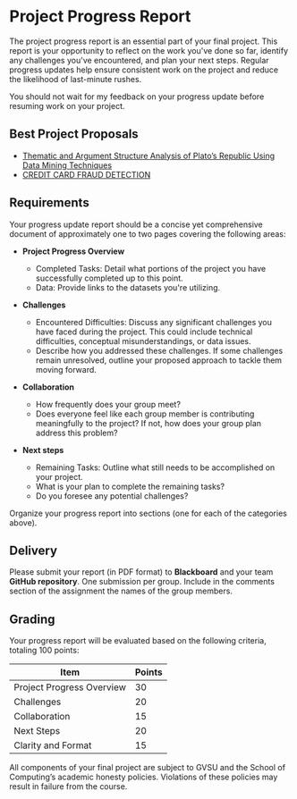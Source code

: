 # Project Progress Report

The project progress report is an essential part of your final project. This report is your opportunity to reflect on the work you've done so far, identify any challenges you've encountered, and plan your next steps. Regular progress updates help ensure consistent work on the project and reduce the likelihood of last-minute rushes.

You should not wait for my feedback on your progress update before resuming work on your project.

## Best Project Proposals

- [Thematic and Argument Structure Analysis of Plato’s Republic Using Data Mining Techniques]()
- [CREDIT CARD FRAUD DETECTION]()
<!-- ../assets/pdf/proposals/Plato-CIS635-Project.pdf
../assets/pdf/proposals/CreditCardFraudDetection.pdf -->

## Requirements

Your progress update report should be a concise yet comprehensive document of approximately one to two pages covering the following areas:

- **Project Progress Overview**

  - Completed Tasks: Detail what portions of the project you have successfully completed up to this point.
  - Data: Provide links to the datasets you're utilizing.

- **Challenges**

  - Encountered Difficulties: Discuss any significant challenges you have faced during the project. This could include technical difficulties, conceptual misunderstandings, or data issues.
  - Describe how you addressed these challenges. If some challenges remain unresolved, outline your proposed approach to tackle them moving forward.

- **Collaboration**

  - How frequently does your group meet?
  - Does everyone feel like each group member is contributing meaningfully to the project? If not, how does your group plan address this problem?

- **Next steps**

  - Remaining Tasks: Outline what still needs to be accomplished on your project.
  - What is your plan to complete the remaining tasks?
  - Do you foresee any potential challenges?

Organize your progress report into sections (one for each of the categories above).

## Delivery

Please submit your report (in PDF format) to **Blackboard** and your team **GitHub repository**. One submission per group. Include in the comments section of the assignment the names of the group members.

## Grading

Your progress report will be evaluated based on the following criteria, totaling 100 points:

| Item                      | Points |
| ------------------------- | ------ |
| Project Progress Overview | 30     |
| Challenges                | 20     |
| Collaboration             | 15     |
| Next Steps                | 20     |
| Clarity and Format        | 15     |

<!-- ### GitHub Repository Contribution (20 points)

- Regular and meaningful contributions to the project's GitHub repository.
- Include clear commit messages and documentation of changes.
- **Note:** If one team member's contribution is significantly less than other members, this member will lose these points. -->

All components of your final project are subject to GVSU and the School of Computing’s academic honesty policies. Violations of these policies may result in failure from the course.

<!-- - **Progress Report:** Submit your team's progress report to your GitHub repository. Only one submission per team is required.
- **Code Submission:** Push your project code to the same repository. If you're using Google Colab notebooks, you can save your notebook directly to GitHub. Just click `File` in the Colab menu and choose `Save a copy in GitHub`.

  ```{image} colab-github.jpg
  :alt: Colab to GitHub Saving Process
  :width: 300px
  :align: center
  ``` -->

<!--
Ensure you can access your GitHub account using an SSH Key. If you haven't set this up, follow the steps below or check this [tutorial](https://youtu.be/a-zX_qc2S-M).

1. Open a Git terminal. If you haven't yet configured an SSH key for GitHub on your machine, generate a new one with the following command:

   ```bash
   ssh-keygen
````

1. Navigate to your GitHub account settings. Click on "SSH and GPG keys" and then "New SSH key". Paste the public key that was generated in the first step and click "Add SSH key".

2. Set up your GitHub username and email on your local machine in a Git terminal. You can do this with the following commands:

   ```bash
   git config --global user.name "Your Name"
   git config --global user.email "your-email@example.com"
   ```

3. Now you're ready to clone the repository. In your Git terminal, enter the following command to download the repository to your local machine:

   ```bash
   git clone [YOUR_REPO_LINK]
   ```

   You can get YOUR_REPO_LINK in the assignment repo under your GitHub account:-->

